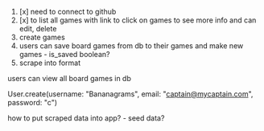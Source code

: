 1. [x] need to connect to github
2. [x] to list all games with link to click on games to see more info and can edit, delete
3. create games
4. users can save board games from db to their games and make new games - is_saved boolean?
5. scrape into format


users can view all board games in db




User.create(username: "Bananagrams", email: "captain@mycaptain.com", password: "c")

how to put scraped data into app? - seed data?


